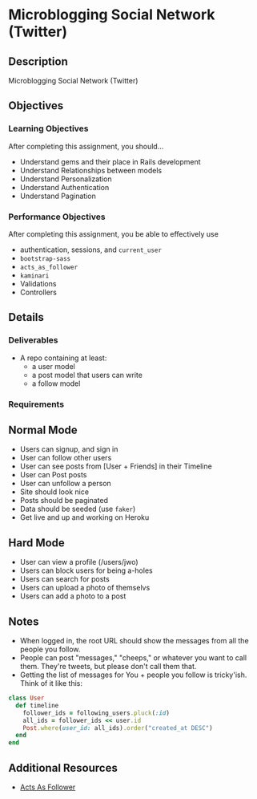 # Microblogging Social Network (Twitter)

## Description
Microblogging Social Network (Twitter)


## Objectives

### Learning Objectives

After completing this assignment, you should…

* Understand gems and their place in Rails development
* Understand Relationships between models
* Understand Personalization
* Understand Authentication
* Understand Pagination


### Performance Objectives

After completing this assignment, you be able to effectively use

* authentication, sessions, and `current_user`
* `bootstrap-sass`
* `acts_as_follower`
* `kaminari`
* Validations
* Controllers



## Details

### Deliverables

* A repo containing at least:
  * a user model 
  * a post model that users can write
  * a follow model

### Requirements



## Normal Mode

* Users can signup, and sign in
* User can follow other users
* User can see posts from [User + Friends] in their Timeline
* User can Post posts
* User can unfollow a person
* Site should look nice
* Posts should be paginated
* Data should be seeded (use `faker`)
* Get live and up and working on Heroku

            
## Hard Mode
            
* User can view a profile (/users/jwo)
* Users can block users for being a-holes
* Users can search for posts
* Users can upload a photo of themselvs
* Users can add a photo to a post


## Notes

* When logged in, the root URL should show the messages from all the people you follow.
* People can post "messages," "cheeps," or whatever you want to call them. They're tweets, but please don't call them that.
* Getting the list of messages for You + people you follow is tricky'ish. Think of it like this:

```ruby
class User
  def timeline
    follower_ids = following_users.pluck(:id)
    all_ids = follower_ids << user.id
    Post.where(user_id: all_ids).order("created_at DESC")
  end
end
```

## Additional Resources

* [Acts As Follower](https://github.com/tcocca/acts_as_follower)
